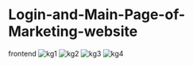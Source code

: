 # Login-and-Main-Page-of-Marketing-website
frontend
![kg1](https://user-images.githubusercontent.com/44814000/56647252-ca839e00-669e-11e9-9f83-c2e19e19f960.JPG)
![kg2](https://user-images.githubusercontent.com/44814000/56647300-dbccaa80-669e-11e9-9cb4-1f9d21cae39b.JPG)
![kg3](https://user-images.githubusercontent.com/44814000/56647305-dd966e00-669e-11e9-8c2b-4383af6fa238.JPG)
![kg4](https://user-images.githubusercontent.com/44814000/56647313-e0915e80-669e-11e9-8527-f401d3541a4e.JPG)
